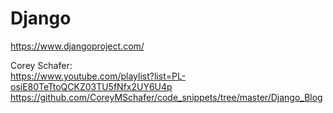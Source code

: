 # Django  
https://www.djangoproject.com/

Corey Schafer:  
https://www.youtube.com/playlist?list=PL-osiE80TeTtoQCKZ03TU5fNfx2UY6U4p  
https://github.com/CoreyMSchafer/code_snippets/tree/master/Django_Blog  


